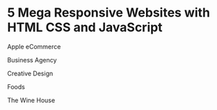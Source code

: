 # 5 Mega Responsive Websites with HTML CSS and JavaScript

Apple eCommerce

Business Agency

Creative Design

Foods

The Wine House
